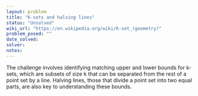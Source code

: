 ```yaml
---
layout: problem
title: "K-sets and halving lines"
status: "Unsolved"
wiki_url: "https://en.wikipedia.org/wiki/K-set_(geometry)"
problem_posed: ""
date_solved:
solver:
notes:
---
```

The challenge involves identifying matching upper and lower bounds for k-sets, which are subsets of size k that can be separated from the rest of a point set by a line. Halving lines, those that divide a point set into two equal parts, are also key to understanding these bounds.